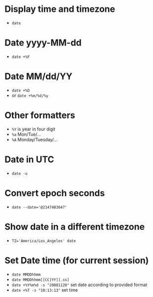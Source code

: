 # Display time and timezone
- `date`

# Date yyyy-MM-dd
- `date +%F`

# Date MM/dd/YY
- `date +%D`
- or `date +%m/%d/%y`

# Other formatters
- `%Y` is year in four digit
- `%a` Mon/Tue/...
- `%A` Monday/Tuesday/...

# Date in UTC
- `date -u`

# Convert epoch seconds
- `date --date='@2147483647'`

# Show date in a different timezone
- `TZ='America/Los_Angeles' date`

# Set Date time (for current session)
- `date MMDDhhmm`
- `date MMDDhhmm[[CC]YY][.ss]`
- `date +%Y%m%d -s "20081128"` set date according to provided format
- `date +%T -s "10:13:13"` set time
